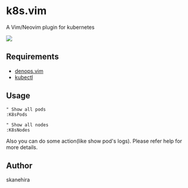 # k8s.vim
A Vim/Neovim plugin for kubernetes

![](https://i.gyazo.com/38e00915e05eeef62acbe6008c24f540.png)

## Requirements
- [denops.vim](https://github.com/vim-denops/denops.vim)
- [kubectl](https://kubernetes.io/docs/tasks/tools/#kubectl)

## Usage
```vim
" Show all pods
:K8sPods

" Show all nodes
:K8sNodes
```

Also you can do some action(like show pod's logs).
Please refer help for more details.

## Author
skanehira
